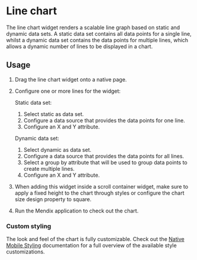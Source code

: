 # Line chart

The line chart widget renders a scalable line graph based on static and dynamic data sets. A static data set contains
all data points for a single line, whilst a dynamic data set contains the data points for multiple lines, which allows
a dynamic number of lines to be displayed in a chart.

## Usage

1. Drag the line chart widget onto a native page.
1. Configure one or more lines for the widget:

    Static data set:

    1. Select static as data set.
    1. Configure a data source that provides the data points for one line.
    1. Configure an X and Y attribute.

    Dynamic data set:

    1. Select dynamic as data set.
    1. Configure a data source that provides the data points for all lines.
    1. Select a group by attribute that will be used to group data points to create multiple lines.
    1. Configure an X and Y attribute.

1. When adding this widget inside a scroll container widget, make sure to apply a fixed height to the chart through styles or configure the chart size design property to square.
1. Run the Mendix application to check out the chart.

### Custom styling

The look and feel of the chart is fully customizable. Check out the
[Native Mobile Styling](https://docs.mendix.com/refguide/native-styling-refguide#11-26-line-chart) documentation for a full overview of
the available style customizations.
